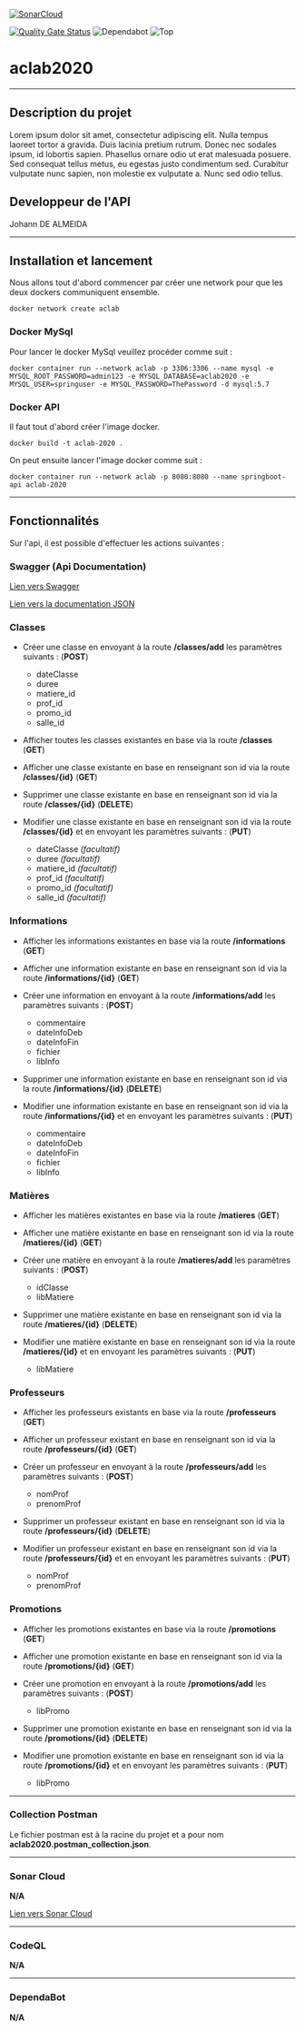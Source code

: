 [![SonarCloud](https://sonarcloud.io/images/project_badges/sonarcloud-white.svg)](https://sonarcloud.io/dashboard?id=Spokequenouille_aclab2020)

[![Quality Gate Status](https://sonarcloud.io/api/project_badges/measure?project=Spokequenouille_aclab2020&metric=alert_status)](https://sonarcloud.io/dashboard?id=Johann-gif_my-fridge)
![Dependabot](https://badgen.net/github/dependabot/spokequenouille/aclab2020)
![Top](https://img.shields.io/github/languages/top/Spokequenouille/aclab2020)

# aclab2020

---

## Description du projet

Lorem ipsum dolor sit amet, consectetur adipiscing elit. Nulla tempus laoreet tortor a gravida. Duis lacinia pretium rutrum. Donec nec sodales ipsum, id lobortis sapien. Phasellus ornare odio ut erat malesuada posuere. Sed consequat tellus metus, eu egestas justo condimentum sed. Curabitur vulputate nunc sapien, non molestie ex vulputate a. Nunc sed odio tellus.

## Developpeur de l'API

Johann DE ALMEIDA

---

## Installation et lancement

Nous allons tout d'abord commencer par créer une network pour que les deux dockers communiquent ensemble.

`docker network create aclab`

### Docker MySql

Pour lancer le docker MySql veuillez procéder comme suit :

`docker container run --network aclab -p 3306:3306 --name mysql -e MYSQL_ROOT_PASSWORD=admin123 -e MYSQL_DATABASE=aclab2020 -e MYSQL_USER=springuser -e MYSQL_PASSWORD=ThePassword -d mysql:5.7`

### Docker API

Il faut tout d'abord créer l'image docker.

`docker build -t aclab-2020 .`

On peut ensuite lancer l'image docker comme suit :

`docker container run --network aclab -p 8080:8080 --name springboot-api aclab-2020`

___

## Fonctionnalités

Sur l'api, il est possible d'effectuer les actions suivantes :

### Swagger (Api Documentation)

[Lien vers Swagger](http://localhost:8080/swagger-ui.html)

[Lien vers la documentation JSON](http://localhost:8080/v2/api-docs)

### Classes

- Créer une classe en envoyant à la route **/classes/add** les paramètres suivants : (**POST**)

    - dateClasse
    - duree
    - matiere_id
    - prof_id
    - promo_id
    - salle_id

- Afficher toutes les classes existantes en base via la route **/classes** (**GET**)

- Afficher une classe existante en base en renseignant son id via la route **/classes/{id}** (**GET**)

- Supprimer une classe existante en base en renseignant son id via la route **/classes/{id}** (**DELETE**)

- Modifier une classe existante en base en renseignant son id via la route **/classes/{id}** et en envoyant les paramètres suivants : (**PUT**)

    - dateClasse *(facultatif)*
    - duree *(facultatif)*
    - matiere_id *(facultatif)*
    - prof_id *(facultatif)*
    - promo_id *(facultatif)*
    - salle_id *(facultatif)*

### Informations

- Afficher les informations existantes en base via la route **/informations** (**GET**)

- Afficher une information existante en base en renseignant son id via la route **/informations/{id}** (**GET**)

- Créer une information en envoyant à la route **/informations/add** les paramètres suivants : (**POST**)

    - commentaire
    - dateInfoDeb
    - dateInfoFin
    - fichier
    - libInfo

- Supprimer une information existante en base en renseignant son id via la route **/informations/{id}** (**DELETE**)

- Modifier une information existante en base en renseignant son id via la route **/informations/{id}** et en envoyant les paramètres suivants : (**PUT**)

    - commentaire
    - dateInfoDeb
    - dateInfoFin
    - fichier
    - libInfo

### Matières

- Afficher les matières existantes en base via la route **/matieres** (**GET**)

- Afficher une matière existante en base en renseignant son id via la route **/matieres/{id}** (**GET**)

- Créer une matière en envoyant à la route **/matieres/add** les paramètres suivants : (**POST**)

    - idClasse
    - libMatiere

- Supprimer une matière existante en base en renseignant son id via la route **/matieres/{id}** (**DELETE**)

- Modifier une matière existante en base en renseignant son id via la route **/matieres/{id}** et en envoyant les paramètres suivants : (**PUT**)

    - libMatiere

### Professeurs

- Afficher les professeurs existants en base via la route **/professeurs** (**GET**)

- Afficher un professeur existant en base en renseignant son id via la route **/professeurs/{id}** (**GET**)

- Créer un professeur en envoyant à la route **/professeurs/add** les paramètres suivants : (**POST**)

    - nomProf
    - prenomProf

- Supprimer un professeur existant en base en renseignant son id via la route **/professeurs/{id}** (**DELETE**)

- Modifier un professeur existant en base en renseignant son id via la route **/professeurs/{id}** et en envoyant les paramètres suivants : (**PUT**)

    - nomProf
    - prenomProf

### Promotions

- Afficher les promotions existantes en base via la route **/promotions** (**GET**)

- Afficher une promotion existante en base en renseignant son id via la route **/promotions/{id}** (**GET**)

- Créer une promotion en envoyant à la route **/promotions/add** les paramètres suivants : (**POST**)

    - libPromo

- Supprimer une promotion existante en base en renseignant son id via la route **/promotions/{id}** (**DELETE**)

- Modifier une promotion existante en base en renseignant son id via la route **/promotions/{id}** et en envoyant les paramètres suivants : (**PUT**)

    - libPromo
    
---

### Collection Postman

Le fichier postman est à la racine du projet et a pour nom **aclab2020.postman_collection.json**.

--- 

### Sonar Cloud

**N/A**

[Lien vers Sonar Cloud](https://sonarcloud.io/project/configuration?id=Spokequenouille_aclab2020)

---

### CodeQL

**N/A**

---

### DependaBot

**N/A**